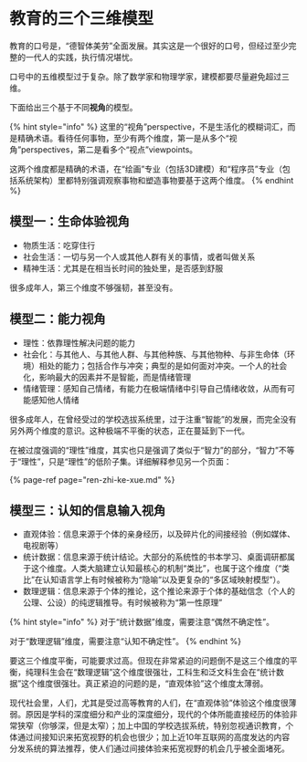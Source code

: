 # 教育的三个三维模型

教育的口号是，“德智体美劳”全面发展。其实这是一个很好的口号，但经过至少完整的一代人的实践，执行情况堪忧。

口号中的五维模型过于复杂。除了数学家和物理学家，建模都要尽量避免超过三维。

下面给出三个基于不同**视角**的模型。

{% hint style="info" %}
这里的“视角”perspective，不是生活化的模糊词汇，而是精确术语。看待任何事物，至少有两个维度，第一是从多个“视角”perspectives，第二是看多个“视点”viewpoints。

这两个维度都是精确的术语，在“绘画”专业（包括3D建模）和“程序员”专业（包括系统架构）里都特别强调观察事物和塑造事物要基于这两个维度。
{% endhint %}

## 模型一：生命体验视角

* 物质生活：吃穿住行
* 社会生活：一切与另一个人或其他人群有关的事情，或者叫做关系
* 精神生活：尤其是在相当长时间的独处里，是否感到舒服

很多成年人，第三个维度不够强韧，甚至没有。

## 模型二：能力视角

* 理性：依靠理性解决问题的能力
* 社会化：与其他人、与其他人群、与其他种族、与其他物种、与非生命体（环境）相处的能力；包括合作与冲突；典型的是如何面对冲突。一个人的社会化，影响最大的因素并不是智能，而是情绪管理
* 情绪管理：感知自己情绪，有能力在极端情绪中引导自己情绪收敛，从而有可能感知他人情绪

很多成年人，在曾经受过的学校选拔系统里，过于注重“智能”的发展，而完全没有另外两个维度的意识。这种极端不平衡的状态，正在蔓延到下一代。

在被过度强调的“理性”维度，其实也只是强调了类似于“智力”的部分，“智力”不等于“理性”，只是“理性”的低阶子集。详细解释参见另一个页面：

{% page-ref page="ren-zhi-ke-xue.md" %}

## 模型三：认知的信息输入视角

* 直观体验：信息来源于个体的亲身经历，以及碎片化的间接经验（例如媒体、电视剧等）
* 统计数据：信息来源于统计结论。大部分的系统性的书本学习、桌面调研都属于这个维度。人类大脑建立认知最核心的机制“类比”，也属于这个维度（“类比”在认知语言学上有时候被称为“隐喻”以及更复杂的“多区域映射模型”）。
* 数理逻辑：信息来源于个体的推论，这个推论来源于个体的基础信念（个人的公理、公设）的纯逻辑推导。有时候被称为“第一性原理”

{% hint style="info" %}
对于“统计数据”维度，需要注意“偶然不确定性”。

对于“数理逻辑”维度，需要注意“认知不确定性”。
{% endhint %}

要这三个维度平衡，可能要求过高。但现在非常紧迫的问题倒不是这三个维度的平衡，纯理科生会在“数理逻辑”这个维度很强壮，工科生和泛文科生会在“统计数据”这个维度很强壮。真正紧迫的问题的是，“直观体验”这个维度太薄弱。

现代社会里，人们，尤其是受过高等教育的人们，在“直观体验”体验这个维度很薄弱。原因是学科的深度细分和产业的深度细分，现代的个体所能直接经历的体验非常狭窄（你够深，但是太窄）；加上中国的学校选拔系统，特别忽视通识教育，个体通过间接知识来拓宽视野的机会也很少；加上近10年互联网的高度发达的内容分发系统的算法推荐，使人们通过间接体验来拓宽视野的机会几乎被全面堵死。



